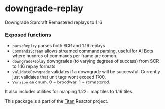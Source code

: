 # downgrade-replay

Downgrade Starcraft Remastered replays to 1.16

### Exposed functions
- `parseReplay` parses both SCR and 1.16 replays
- `CommandsStream` allows streamed command parsing, useful for AI Bots where hundres of commands per frame are comon.
- `downgradeReplay` downgrades (to varying degrees of success) from SCR to 1.16 replay formats
- `validateDowngrade` validates if a downgrade will be successful. Currently just validates that unit tags wont exceed 1700.
- `Version` an enum. 0 = broodwar. 1 = remastered.

It also includes utilities for mapping 1.22+ map tiles to 1.16 tiles.

This package is a part of the [Titan](https://github.com/imbateam-gg/titan-reactor) Reactor project.